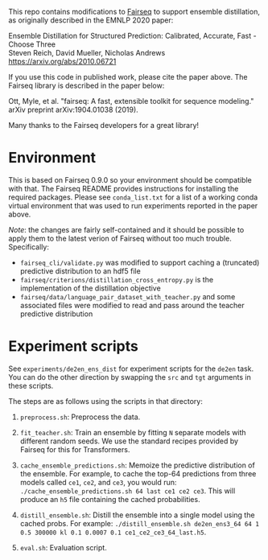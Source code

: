 This repo contains modifications to [Fairseq](https://github.com/pytorch/fairseq) to support ensemble
distillation, as originally described in the EMNLP 2020 paper:

Ensemble Distillation for Structured Prediction: Calibrated, Accurate,
Fast - Choose Three  
Steven Reich, David Mueller, Nicholas Andrews  
https://arxiv.org/abs/2010.06721  

If you use this code in published work, please cite the paper above.
The Fairseq library is described in the paper below:

Ott, Myle, et al. "fairseq: A fast, extensible toolkit for sequence
modeling." arXiv preprint arXiv:1904.01038 (2019).

Many thanks to the Fairseq developers for a great library!

# Environment

This is based on Fairseq 0.9.0 so your environment should be compatible
with that. The Fairseq README provides instructions for installing the required packages.
Please see `conda_list.txt` for a list of a working conda virtual environment
that was used to run experiments reported in the paper above.

*Note*: the changes are fairly self-contained and it should be
 possible to apply them to the latest verion of Fairseq without too
 much trouble. Specifically:

* `fairseq_cli/validate.py` was modified to support caching a (truncated) predictive distribution to an hdf5 file
* `fairseq/criterions/distillation_cross_entropy.py` is the implementation of the distillation objective
* `fairseq/data/language_pair_dataset_with_teacher.py` and some associated files were modified to read and pass around the teacher predictive distribution

# Experiment scripts

See `experiments/de2en_ens_dist` for experiment scripts for the
`de2en` task. You can do the other direction by swapping the `src` and
`tgt` arguments in these scripts.

The steps are as follows using the scripts in that directory:

1. `preprocess.sh`: Preprocess the data.

2. `fit_teacher.sh`: Train an ensemble by fitting `N` separate models with different
random seeds. We use the standard recipes provided by Fairseq for this
for Transformers.

3. `cache_ensemble_predictions.sh`: Memoize the predictive distribution of the ensemble. For example, to cache the top-64 predictions from three models called `ce1`, `ce2`, and `ce3`, you would run: `./cache_ensemble_predictions.sh 64 last ce1 ce2 ce3`. This will produce an `h5` file containing the cached probabilities.

4. `distill_ensemble.sh`: Distill the ensemble into a single model using the cached probs. For example: `./distill_ensemble.sh de2en_ens3_64 64 1 0.5 300000 kl 0.1 0.0007 0.1 ce1_ce2_ce3_64_last.h5`.

5. `eval.sh`: Evaluation script.
